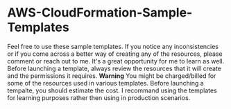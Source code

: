 # AWS-CloudFormation-Sample-Templates
Feel free to use these sample templates. If you notice any inconsistencies or if you come across a better way of creating any of the resources, please comment or reach out to me. It's a great opportunity for me to learn as well. Before launching a template, always review the resources that it will create and the permissions it requires. 
**Warning** You might be charged/billed for some of the resources used in various templates. Before launching a tempalte, you should estimate the cost. I recommand using the templates for learning purposes rather then using in production scenarios. 

